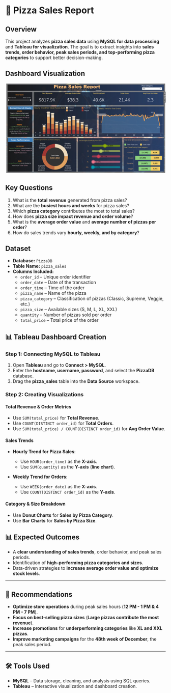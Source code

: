 # 🍕 Pizza Sales Report  


## Overview  
This project analyzes **pizza sales data** using **MySQL for data processing** and **Tableau for visualization**. The goal is to extract insights into **sales trends, order behavior, peak sales periods, and top-performing pizza categories** to support better decision-making.

## Dashboard Visualization  
![Pizza Sales Dashboard](pizza_sales.png)  

## Key Questions  
1. What is the **total revenue** generated from pizza sales?  
2. What are the **busiest hours and weeks** for pizza sales?  
3. Which **pizza category** contributes the most to total sales?  
4. How does **pizza size impact revenue and order volume**?  
5. What is the **average order value** and **average number of pizzas per order**?  
6. How do sales trends vary **hourly, weekly, and by category**?  

## Dataset  
- **Database:** `PizzaDB`  
- **Table Name:** `pizza_sales`  
- **Columns Included:**  
  - `order_id` – Unique order identifier  
  - `order_date` – Date of the transaction  
  - `order_time` – Time of the order  
  - `pizza_name` – Name of the pizza  
  - `pizza_category` – Classification of pizzas (Classic, Supreme, Veggie, etc.)  
  - `pizza_size` – Available sizes (S, M, L, XL, XXL)  
  - `quantity` – Number of pizzas sold per order  
  - `total_price` – Total price of the order  


 ## 📊 Tableau Dashboard Creation  

### **Step 1: Connecting MySQL to Tableau**  
1. Open **Tableau** and go to **Connect > MySQL**.  
2. Enter the **hostname, username, password**, and select the **PizzaDB** database.  
3. Drag the **pizza_sales** table into the **Data Source** workspace.  

### **Step 2: Creating Visualizations**  

#### **Total Revenue & Order Metrics**  
- Use `SUM(total_price)` for **Total Revenue**.  
- Use `COUNT(DISTINCT order_id)` for **Total Orders**.  
- Use `SUM(total_price) / COUNT(DISTINCT order_id)` for **Avg Order Value**.  

#### **Sales Trends**  
- **Hourly Trend for Pizza Sales**:  
  - Use `HOUR(order_time)` as the **X-axis**.  
  - Use `SUM(quantity)` as the **Y-axis** (**line chart**).  

- **Weekly Trend for Orders**:  
  - Use `WEEK(order_date)` as the **X-axis**.  
  - Use `COUNT(DISTINCT order_id)` as the **Y-axis**.  

#### **Category & Size Breakdown**  
- Use **Donut Charts** for **Sales by Pizza Category**.  
- Use **Bar Charts** for **Sales by Pizza Size**.  

## 📊 Expected Outcomes  

- A **clear understanding of sales trends**, order behavior, and peak sales periods.  
- Identification of **high-performing pizza categories and sizes**.  
- Data-driven strategies to **increase average order value and optimize stock levels**.  

---

## 🔹 Recommendations  

- **Optimize store operations** during peak sales hours (**12 PM - 1 PM & 4 PM - 7 PM**).  
- **Focus on best-selling pizza sizes** (**Large pizzas contribute the most revenue**).  
- **Increase promotions** for **underperforming categories** like **XL and XXL pizzas**.  
- **Improve marketing campaigns** for the **48th week of December**, the peak sales period.  

---

## 🛠 Tools Used  

- **MySQL** – Data storage, cleaning, and analysis using SQL queries.  
- **Tableau** – Interactive visualization and dashboard creation.  
